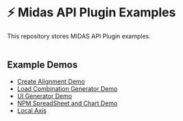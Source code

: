 # :zap: Midas API Plugin Examples
This repository stores MIDAS API Plugin examples.
<br /><br />

## Example Demos
- [Create Alignment Demo](https://kh1012.github.io/sproj-examples/examples/create-alignment)
- [Load Combination Generator Demo](https://kh1012.github.io/sproj-examples/examples/lcom-generator)
- [UI Generator Demo](https://kh1012.github.io/sproj-examples/examples/ui-generator)
- [NPM SpreadSheet and Chart Demo](https://kh1012.github.io/sproj-examples/examples/npm-spreadsheet-chart)
- [Local Axis](https://kh1012.github.io/sproj-examples/examples/local-axis)
